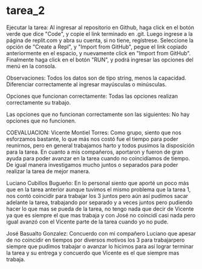 # tarea_2
Ejecutar la tarea:
Al ingresar al repositorio en Github, haga click en el botón verde que dice "Code", y copie el link terminado en .git. Luego ingrese a la página de replit.com y abra su cuenta, si no tiene, regístrese. Seleccione la opción de "Create a Repl", y "Import from GitHub", pegue el link copiado anteriormente en el espacio, y nuevamente click en "Import from GitHub". Finalmente haga click en el botón "RUN", y podrá ingresar las opciones del menú en la consola.

Observaciones:
Todos los datos son de tipo string, menos la capacidad. Diferenciar correctamente al ingresar mayúsculas o minúsculas.

Opciones que funcionan correctamente:
Todas las opciones realizan correctamente su trabajo.

Las opciones que no funcionan correctamente son las siguientes:
No hay opciones que no funcionen.

COEVALUACION:
Vicente Montiel Torres:
Como grupo, siento que nos esforzamos bastante, lo que más nos costó fue el tiempo para poder reunirnos, pero en general trabajamos harto y todos pusimos la disposición para la tarea. En cuanto a mis compañeros, aportaron y fueron de gran ayuda para poder avanzar en la tarea cuando no coincidíamos de tiempo. De igual manera investigamos mucho juntos o separados para poder realizar la tarea de mejor manera.

Luciano Cubillos Bugueño:
En lo personal siento que aporté un poco más que en la tarea anterior aunque tuvimos el mismo problema que la tarea 1, nos contó coincidir para trabajar los 3 juntos pero aún así pudimos sacar adelante la tarea, trabajando por separado y a veces juntos pero pudiendo hacer lo que mas se pueda de la tarea, no tengo nada que decir de Vicente ya que es siempre el que mas trabaja y con José no coincidí casi nada pero igual avanzó con el Vicente parte de la tarea cuando yo no pude.

José Basualto Gonzalez:
Concuerdo con mi compañero Luciano que apesar de no coincidir en tiempos por diversos motivos los 3 para trabajarpero siempre que pudimos trabajar o avanzar lo hicimos para así lograr terminar la tarea y su entrega y concuerdo que Vicente es el que siempre mas trabaja.
